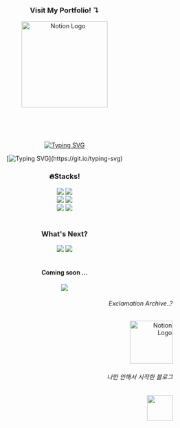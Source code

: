 <div align="center">

  <span>
    <h3>Visit My Portfolio! ↴ </h3>
    <a href="https://sparkly-report-5cc.notion.site/cad30c98023042a1a1af99519a58031b?pvs=74">
      <img src="https://img.shields.io/badge/Notion Portfolio-0489B1?style=plastic&logo=Notion&logoColor=white" width="200" height="auto" alt="Notion Logo"/>
    </a>
  </span>

  </br></br></br>

<!--

<div align="center">
  
  ![header](https://capsule-render.vercel.app/api?type=venom&height=230&color=gradient)

</div>

-->



<!--

[![Typing SVG](https://readme-typing-svg.demolab.com?font=Noto+Sans+KR&pause=1000&color=D9F7EF&random=false&width=435&lines=%EC%95%88%EB%85%95%ED%95%98%EC%84%B8%EC%9A%94!+%F0%9F%91%8B;%EB%9A%9D%EB%94%B1%EB%9A%9D%EB%94%B1+%EC%97%94%EC%A7%80%EB%8B%88%EC%96%B4+%EC%9E%84%ED%83%9C%EA%B7%9C%EC%9E%85%EB%8B%88%EB%8B%A4!)](https://git.io/typing-svg)

-->

  
  [![Typing SVG](https://readme-typing-svg.demolab.com?font=Noto+Sans+KR&weight=600&duration=3000&pause=7000&color=D9F7EF&center=true&vCenter=true&random=false&width=435&height=25&lines=%EC%95%88%EB%85%95%ED%95%98%EC%84%B8%EC%9A%94!%F0%9F%91%8B)](https://git.io/typing-svg)
  
  [![Typing SVG](https://readme-typing-svg.demolab.com?font=Noto+Sans+KR&duration=3000&pause=7000&color=D9F7EF&center=true&vCenter=true&random=false&width=435&height=25&lines=%EB%9A%9D%EB%94%B1%EB%9A%9D%EB%94%B1+%EC%97%94%EC%A7%80%EB%8B%88%EC%96%B4+%EC%9E%84%ED%83%9C%EA%B7%9C%EC%9E%85%EB%8B%88%EB%8B%A4!)](https://git.io/typing-svg)


  <div>
    <h3>
      🔥Stacks!
    </h3>
    <span>
      <img src="https://img.shields.io/badge/Python-222222?style=for-the-badge&logo=Python&logoColor=white">
      <img src="https://img.shields.io/badge/JavaScript-222222?style=for-the-badge&logo=JavaScript&logoColor=white">
    </span>
  </div>
  
  <div>
    <span>
      <img src="https://img.shields.io/badge/Tensorflow-222222?style=for-the-badge&logo=Tensorflow&logoColor=white">
      <img src="https://img.shields.io/badge/Pytorch-222222?style=for-the-badge&logo=Pytorch&logoColor=white"> 
    </span>
  </div>
  
  <div>
     <span>
      <img src="https://img.shields.io/badge/Django-222222?style=for-the-badge&logo=Django&logoColor=white">
      <img src="https://img.shields.io/badge/React&Native-222222?style=for-the-badge&logo=React&logoColor=white">  
    </span>
  </div>
  
  <br/>
  
  <div>
    <h3>
      What's Next?
    </h3>
    <span>
      <img src="https://img.shields.io/badge/Java-222222?style=for-the-badge&logo=OpenJDK&logoColor=white">
      <img src="https://img.shields.io/badge/Spring-222222?style=for-the-badge&logo=spring&logoColor=white">  
    </span>
  </div>
  
  <br/>
  
  <div>
    <h4>
      Coming soon ...
    </h4>
    <span>
      <img src="https://img.shields.io/badge/Giihub Pages-222222?style=for-the-badge&logo=githubpages&logoColor=white">
    </span>
  </div>

</div>

<div align='right'>
  
  ###### Exclamation Archive..?
  <a href="https://sparkly-report-5cc.notion.site/5db8aa4a32874fe9894f016fc8c16924">
    <img src="https://img.shields.io/badge/Exclamation Archive-6E6E6E?style=plastic&logo=Notion&logoColor=white" width="100" height="auto" alt="Notion Logo"/>
  </a>

  ###### 나만 안해서 시작한 블로그
  <a href="https://velog.io/@dlawork9888/posts">
    <img src="https://img.shields.io/badge/Velog-6E6E6E?style=plastic&logo=Velog&logoColor=white" width="60" height="auto"/>
  </a>

</div>




